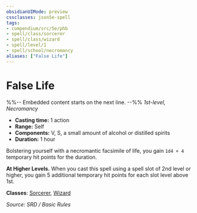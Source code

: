 ```yaml
---
obsidianUIMode: preview
cssclasses: json5e-spell
tags:
- compendium/src/5e/phb
- spell/class/sorcerer
- spell/class/wizard
- spell/level/1
- spell/school/necromancy
aliases: ["False Life"]
---
```

# False Life
%%-- Embedded content starts on the next line. --%%
*1st-level, Necromancy*  

- **Casting time:** 1 action
- **Range:** Self
- **Components:** V, S, a small amount of alcohol or distilled spirits
- **Duration:** 1 hour

Bolstering yourself with a necromantic facsimile of life, you gain `1d4 + 4` temporary hit points for the duration.

**At Higher Levels.** When you cast this spell using a spell slot of 2nd level or higher, you gain 5 additional temporary hit points for each slot level above 1st.

**Classes**: [Sorcerer](compendium/classes/sorcerer.md), [Wizard](compendium/classes/wizard.md)

*Source: SRD / Basic Rules*
